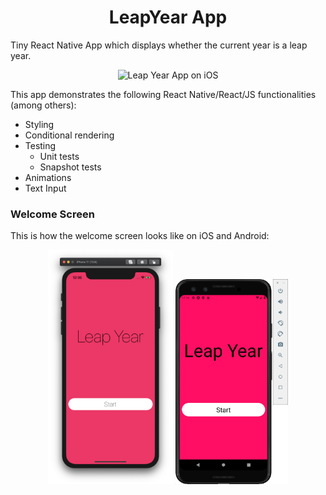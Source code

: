 <h1 align="center">
  LeapYear App
</h1>

Tiny React Native App which displays whether the current year is a leap year.

<p align="center">
    <img alt="Leap Year App on iOS" src="./docs/LeapYearApp.gif" width="160" />
</p>

This app demonstrates the following React Native/React/JS functionalities (among others):

- Styling
- Conditional rendering
- Testing
  - Unit tests
  - Snapshot tests
- Animations
- Text Input

### Welcome Screen

This is how the welcome screen looks like on iOS and Android:

<p align="center">
    <img alt="Welcome Screen iOS" src="./docs/WelcomeScreen_ios.png" width="200" />
    <img alt="Welcome Screen Android" src="./docs/WelcomeScreen_android.png" width="180" />
</p>
